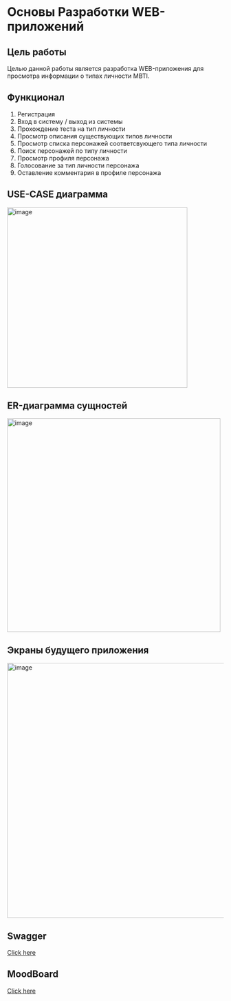 # Основы Разработки WEB-приложений

## Цель работы 
Целью данной работы является разработка WEB-приложения для просмотра информации о типах личности MBTI.

## Функционал
1. Регистрация
3. Вход в систему / выход из системы
4. Прохождение теста на тип личности
5. Просмотр описания существующих типов личности
6. Просмотр списка персонажей соответсвующего типа личности
7. Поиск персонажей по типу личности
8. Просмотр профиля персонажа
9. Голосование за тип личности персонажа
10. Оставление комментария в профиле персонажа

## USE-CASE диаграмма

<img width="419" alt="image" src="https://user-images.githubusercontent.com/76661573/192364543-81bbd9c8-8336-4297-8df0-01e3a9f9c015.png">

## ER-диаграмма сущностей

<img width="496" alt="image" src="https://user-images.githubusercontent.com/76661573/192372405-ce0e9b52-718b-4f7e-aceb-164720729755.png">

## Экраны будущего приложения

<img width="592" alt="image" src="https://user-images.githubusercontent.com/76661573/196055436-f6c498ab-6fe0-4b88-bd3c-c8d39aa19bce.png">


## Swagger
[Click here](https://app.swaggerhub.com/apis/lenoleuum/MBTIdeal/1.0.0)


## MoodBoard
[Click here](https://vk.com/away.php?utf=1&to=https%3A%2F%2Fpin.it%2F4lETCrI)
